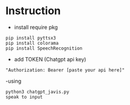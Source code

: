 # Instruction
- install require pkg
```
pip install pyttsx3
pip install colorama
pip install SpeechRecognition
```
- add TOKEN (Chatgpt api key)
```
"Authorization: Bearer [paste your api here]"
```
-using
```
python3 chatgpt_javis.py
speak to input
```
